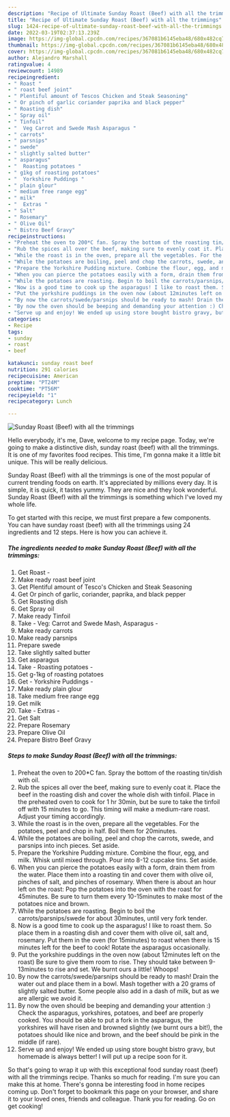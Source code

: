 ```yaml
---
description: "Recipe of Ultimate Sunday Roast (Beef) with all the trimmings"
title: "Recipe of Ultimate Sunday Roast (Beef) with all the trimmings"
slug: 1424-recipe-of-ultimate-sunday-roast-beef-with-all-the-trimmings
date: 2022-03-19T02:37:13.239Z
image: https://img-global.cpcdn.com/recipes/367081b6145eba48/680x482cq70/sunday-roast-beef-with-all-the-trimmings-recipe-main-photo.jpg
thumbnail: https://img-global.cpcdn.com/recipes/367081b6145eba48/680x482cq70/sunday-roast-beef-with-all-the-trimmings-recipe-main-photo.jpg
cover: https://img-global.cpcdn.com/recipes/367081b6145eba48/680x482cq70/sunday-roast-beef-with-all-the-trimmings-recipe-main-photo.jpg
author: Alejandro Marshall
ratingvalue: 4
reviewcount: 14989
recipeingredient:
- " Roast "
- " roast beef joint"
- " Plentiful amount of Tescos Chicken and Steak Seasoning"
- " Or pinch of garlic coriander paprika and black pepper"
- " Roasting dish"
- " Spray oil"
- " Tinfoil"
- "  Veg Carrot and Swede Mash Asparagus "
- " carrots"
- " parsnips"
- " swede"
- " slightly salted butter"
- " asparagus"
- "  Roasting potatoes "
- " g1kg of roasting potatoes"
- "  Yorkshire Puddings "
- " plain glour"
- " medium free range egg"
- " milk"
- "  Extras "
- " Salt"
- " Rosemary"
- " Olive Oil"
- " Bistro Beef Gravy"
recipeinstructions:
- "Preheat the oven to 200*C fan. Spray the bottom of the roasting tin/dish with oil."
- "Rub the spices all over the beef, making sure to evenly coat it. Place the beef in the roasting dish and cover the whole dish with tinfoil. Place in the preheated oven to cook for 1 hr 30min, but be sure to take the tinfoil off with 15 minutes to go. This timing will make a medium-rare roast. Adjust your timing accordingly."
- "While the roast is in the oven, prepare all the vegetables. For the potatoes, peel and chop in half. Boil them for 20minutes."
- "While the potatoes are boiling, peel and chop the carrots, swede, and parsnips into inch pieces. Set aside."
- "Prepare the Yorkshire Pudding mixture. Combine the flour, egg, and milk. Whisk until mixed through. Pour into 8-12 cupcake tins. Set aside."
- "When you can pierce the potatoes easily with a form, drain them from the water. Place them into a roasting tin and cover them with olive oil, pinches of salt, and pinches of rosemary. When there is about an hour left on the roast: Pop the potatoes into the oven with the roast for 45minutes. Be sure to turn them every 10-15minutes to make most of the potatoes nice and brown."
- "While the potatoes are roasting. Begin to boil the carrots/parsnips/swede for about 30minutes, until very fork tender."
- "Now is a good time to cook up the asparagus! I like to roast them. So place them in a roasting dish and cover them with olive oil, salt and, rosemary. Put them in the oven (for 15minutes) to roast when there is 15 minutes left for the beef to cook! Rotate the asparagus occasionally."
- "Put the yorkshire puddings in the oven now (about 12minutes left on the roast) Be sure to give them room to rise. They should take between 9-13minutes to rise and set. We burnt ours a little! Whoops!"
- "By now the carrots/swede/parsnips should be ready to mash! Drain the water out and place them in a bowl. Mash together with a 20 grams of slightly salted butter. Some people also add in a dash of milk, but as we are allergic we avoid it."
- "By now the oven should be beeping and demanding your attention :) Check the asparagus, yorkshires, potatoes, and beef are properly cooked. You should be able to put a fork in the asparagus, the yorkshires will have risen and browned slightly (we burnt ours a bit!), the potatoes should like nice and brown, and the beef should be pink in the middle (if rare)."
- "Serve up and enjoy! We ended up using store bought bistro gravy, but homemade is always better! I will put up a recipe soon for it."
categories:
- Recipe
tags:
- sunday
- roast
- beef

katakunci: sunday roast beef 
nutrition: 291 calories
recipecuisine: American
preptime: "PT24M"
cooktime: "PT56M"
recipeyield: "1"
recipecategory: Lunch

---
```



![Sunday Roast (Beef) with all the trimmings](https://img-global.cpcdn.com/recipes/367081b6145eba48/680x482cq70/sunday-roast-beef-with-all-the-trimmings-recipe-main-photo.jpg)

Hello everybody, it's me, Dave, welcome to my recipe page. Today, we're going to make a distinctive dish, sunday roast (beef) with all the trimmings. It is one of my favorites food recipes. This time, I'm gonna make it a little bit unique. This will be really delicious.

Sunday Roast (Beef) with all the trimmings is one of the most popular of current trending foods on earth. It's appreciated by millions every day. It is simple, it is quick, it tastes yummy. They are nice and they look wonderful. Sunday Roast (Beef) with all the trimmings is something which I've loved my whole life.




To get started with this recipe, we must first prepare a few components. You can have sunday roast (beef) with all the trimmings using 24 ingredients and 12 steps. Here is how you can achieve it.

<!--inarticleads1-->

##### The ingredients needed to make Sunday Roast (Beef) with all the trimmings:

1. Get  Roast -
1. Make ready  roast beef joint
1. Get  Plentiful amount of Tesco&#39;s Chicken and Steak Seasoning
1. Get  Or pinch of garlic, coriander, paprika, and black pepper
1. Get  Roasting dish
1. Get  Spray oil
1. Make ready  Tinfoil
1. Take  - Veg: Carrot and Swede Mash, Asparagus -
1. Make ready  carrots
1. Make ready  parsnips
1. Prepare  swede
1. Take  slightly salted butter
1. Get  asparagus
1. Take  - Roasting potatoes -
1. Get  g-1kg of roasting potatoes
1. Get  - Yorkshire Puddings -
1. Make ready  plain glour
1. Take  medium free range egg
1. Get  milk
1. Take  - Extras -
1. Get  Salt
1. Prepare  Rosemary
1. Prepare  Olive Oil
1. Prepare  Bistro Beef Gravy




<!--inarticleads2-->

##### Steps to make Sunday Roast (Beef) with all the trimmings:

1. Preheat the oven to 200*C fan. Spray the bottom of the roasting tin/dish with oil.
1. Rub the spices all over the beef, making sure to evenly coat it. Place the beef in the roasting dish and cover the whole dish with tinfoil. Place in the preheated oven to cook for 1 hr 30min, but be sure to take the tinfoil off with 15 minutes to go. This timing will make a medium-rare roast. Adjust your timing accordingly.
1. While the roast is in the oven, prepare all the vegetables. For the potatoes, peel and chop in half. Boil them for 20minutes.
1. While the potatoes are boiling, peel and chop the carrots, swede, and parsnips into inch pieces. Set aside.
1. Prepare the Yorkshire Pudding mixture. Combine the flour, egg, and milk. Whisk until mixed through. Pour into 8-12 cupcake tins. Set aside.
1. When you can pierce the potatoes easily with a form, drain them from the water. Place them into a roasting tin and cover them with olive oil, pinches of salt, and pinches of rosemary. When there is about an hour left on the roast: Pop the potatoes into the oven with the roast for 45minutes. Be sure to turn them every 10-15minutes to make most of the potatoes nice and brown.
1. While the potatoes are roasting. Begin to boil the carrots/parsnips/swede for about 30minutes, until very fork tender.
1. Now is a good time to cook up the asparagus! I like to roast them. So place them in a roasting dish and cover them with olive oil, salt and, rosemary. Put them in the oven (for 15minutes) to roast when there is 15 minutes left for the beef to cook! Rotate the asparagus occasionally.
1. Put the yorkshire puddings in the oven now (about 12minutes left on the roast) Be sure to give them room to rise. They should take between 9-13minutes to rise and set. We burnt ours a little! Whoops!
1. By now the carrots/swede/parsnips should be ready to mash! Drain the water out and place them in a bowl. Mash together with a 20 grams of slightly salted butter. Some people also add in a dash of milk, but as we are allergic we avoid it.
1. By now the oven should be beeping and demanding your attention :) Check the asparagus, yorkshires, potatoes, and beef are properly cooked. You should be able to put a fork in the asparagus, the yorkshires will have risen and browned slightly (we burnt ours a bit!), the potatoes should like nice and brown, and the beef should be pink in the middle (if rare).
1. Serve up and enjoy! We ended up using store bought bistro gravy, but homemade is always better! I will put up a recipe soon for it.




So that's going to wrap it up with this exceptional food sunday roast (beef) with all the trimmings recipe. Thanks so much for reading. I'm sure you can make this at home. There's gonna be interesting food in home recipes coming up. Don't forget to bookmark this page on your browser, and share it to your loved ones, friends and colleague. Thank you for reading. Go on get cooking!
